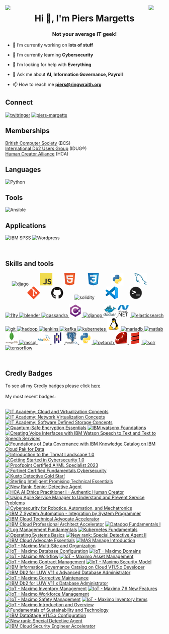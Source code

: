 
<img align="left" src="/images/Flag.svg" width="48"><img align="right" src="https://hatscripts.github.io/circle-flags/flags/gb-con.svg" width="48"> <h1 align="center">Hi 👋, I'm Piers Margetts</h1> 

<h3 align="center">Not your average IT geek!</h3>

- 🔭 I’m currently working on **lots of stuff**

- 🌱 I’m currently learning **Cybersecurity**

- 🤝 I’m looking for help with **Everything**

- 💬 Ask me about **AI, Information Governance, Payroll**

- 📫 How to reach me **piers@ringwraith.org**


## Connect
<a href="https://twitter.com/twitringer" target="blank"><img align="center" src="https://raw.githubusercontent.com/rahuldkjain/github-profile-readme-generator/master/src/images/icons/Social/twitter.svg" alt="twitringer" height="30" width="40" /></a>
<a href="https://linkedin.com/in/piers-margetts" target="blank"><img align="center" src="https://raw.githubusercontent.com/rahuldkjain/github-profile-readme-generator/master/src/images/icons/Social/linked-in-alt.svg" alt="piers-margetts" height="30" width="40" /></a>
</p>

## Memberships

[British Computer Society]( https://www.bcs.org/) (BCS)
<br>
[International Db2 Users Group](https://www.idug.org/home) (IDUG®)
<br>
[Human Creator Alliance](https://humancreatoralliance.org/) (HCA)

## Languages

<img height="40" alt="Python" src="https://cdn.jsdelivr.net/gh/devicons/devicon/icons/python/python-original-wordmark.svg" />
          


<br>

## Tools
<img height="40" alt="Ansible" src="https://cdn.jsdelivr.net/gh/devicons/devicon/icons/ansible/ansible-original-wordmark.svg" />
          
<br>

## Applications
<p align="centre">
<img height="40" alt="IBM SPSS" src="https://cdn.jsdelivr.net/gh/devicons/devicon/icons/spss/spss-original.svg" />
<img height="40" alt="Wordpress" src="https://cdn.jsdelivr.net/gh/devicons/devicon/icons/wordpress/wordpress-original.svg" />
</p>                    
<br>


## Skills and tools

<p align="center">
    <img height="40" alt="djago" src="https://icon-library.com/images/django-icon/django-icon-0.jpg">
    &nbsp;&nbsp;&nbsp;&nbsp;&nbsp;&nbsp;&nbsp;
    <img height="40" alt="js" src="https://raw.githubusercontent.com/devicons/devicon/master/icons/javascript/javascript-original.svg">
    &nbsp;&nbsp;&nbsp;&nbsp;&nbsp;&nbsp;&nbsp;
    <img height="40" alt="html5" src="https://raw.githubusercontent.com/devicons/devicon/master/icons/html5/html5-original.svg">
    &nbsp;&nbsp;&nbsp;&nbsp;&nbsp;&nbsp;&nbsp;
    <img height="40" alt="css3" src="https://raw.githubusercontent.com/devicons/devicon/master/icons/css3/css3-original.svg">
    &nbsp;&nbsp;&nbsp;&nbsp;&nbsp;&nbsp;&nbsp;
    <img height="40" alt="python3" src="https://raw.githubusercontent.com/github/explore/80688e429a7d4ef2fca1e82350fe8e3517d3494d/topics/python/python.png">
    &nbsp;&nbsp;&nbsp;&nbsp;&nbsp;&nbsp;&nbsp;
    <img height="40" alt="mysql" src="https://raw.githubusercontent.com/devicons/devicon/master/icons/mysql/mysql-original.svg">
     &nbsp;&nbsp;&nbsp;&nbsp;&nbsp;&nbsp;&nbsp;
    <img height="40" alt="git" src="https://raw.githubusercontent.com/devicons/devicon/master/icons/git/git-original.svg">
    &nbsp;&nbsp;&nbsp;&nbsp;&nbsp;&nbsp;&nbsp;
    <img height="40" alt="github" src="https://raw.githubusercontent.com/devicons/devicon/master/icons/github/github-original.svg">
    &nbsp;&nbsp;&nbsp;&nbsp;&nbsp;&nbsp;&nbsp;
    <img height="40" alt="solidity" src="https://iconape.com/wp-content/png_logo_vector/solidity.png">
    &nbsp;&nbsp;&nbsp;&nbsp;&nbsp;&nbsp;&nbsp;
    <img height="40" src="https://raw.githubusercontent.com/github/explore/80688e429a7d4ef2fca1e82350fe8e3517d3494d/topics/visual-studio-code/visual-studio-code.png" alt="VSC" >
    &nbsp;&nbsp;&nbsp;&nbsp;&nbsp;&nbsp;&nbsp;
    <img height="40" alt="powershell" src="https://raw.githubusercontent.com/github/explore/80688e429a7d4ef2fca1e82350fe8e3517d3494d/topics/terminal/terminal.png">

</p>
<p align="centre"> <a href="https://www.11ty.dev/" target="_blank" rel="noreferrer"> <img src="https://gist.githubusercontent.com/vivek32ta/c7f7bf583c1fb1c58d89301ea40f37fd/raw/f4c85cce5790758286b8f155ef9a177710b995df/11ty.svg" alt="11ty" width="40" height="40"/> </a> <a href="https://www.blender.org/" target="_blank" rel="noreferrer"> <img src="https://download.blender.org/branding/community/blender_community_badge_white.svg" alt="blender" width="40" height="40"/> </a> <a href="https://cassandra.apache.org/" target="_blank" rel="noreferrer"> <img src="https://www.vectorlogo.zone/logos/apache_cassandra/apache_cassandra-icon.svg" alt="cassandra" width="40" height="40"/> </a> <a href="https://www.w3schools.com/cs/" target="_blank" rel="noreferrer"> <img src="https://raw.githubusercontent.com/devicons/devicon/master/icons/csharp/csharp-original.svg" alt="csharp" width="40" height="40"/> </a> <a href="https://www.djangoproject.com/" target="_blank" rel="noreferrer"> <img src="https://cdn.worldvectorlogo.com/logos/django.svg" alt="django" width="40" height="40"/> </a> <a href="https://www.docker.com/" target="_blank" rel="noreferrer"> <img src="https://raw.githubusercontent.com/devicons/devicon/master/icons/docker/docker-original-wordmark.svg" alt="docker" width="40" height="40"/> </a> <a href="https://dotnet.microsoft.com/" target="_blank" rel="noreferrer"> <img src="https://raw.githubusercontent.com/devicons/devicon/master/icons/dot-net/dot-net-original-wordmark.svg" alt="dotnet" width="40" height="40"/> </a> <a href="https://www.elastic.co" target="_blank" rel="noreferrer"> <img src="https://www.vectorlogo.zone/logos/elastic/elastic-icon.svg" alt="elasticsearch" width="40" height="40"/> </a> <a href="https://git-scm.com/" target="_blank" rel="noreferrer"> <img src="https://www.vectorlogo.zone/logos/git-scm/git-scm-icon.svg" alt="git" width="40" height="40"/> </a> <a href="https://hadoop.apache.org/" target="_blank" rel="noreferrer"> <img src="https://www.vectorlogo.zone/logos/apache_hadoop/apache_hadoop-icon.svg" alt="hadoop" width="40" height="40"/> </a> <a href="https://www.jenkins.io" target="_blank" rel="noreferrer"> <img src="https://www.vectorlogo.zone/logos/jenkins/jenkins-icon.svg" alt="jenkins" width="40" height="40"/> </a> <a href="https://kafka.apache.org/" target="_blank" rel="noreferrer"> <img src="https://www.vectorlogo.zone/logos/apache_kafka/apache_kafka-icon.svg" alt="kafka" width="40" height="40"/> </a> <a href="https://kubernetes.io" target="_blank" rel="noreferrer"> <img src="https://www.vectorlogo.zone/logos/kubernetes/kubernetes-icon.svg" alt="kubernetes" width="40" height="40"/> </a> <a href="https://www.linux.org/" target="_blank" rel="noreferrer"> <img src="https://raw.githubusercontent.com/devicons/devicon/master/icons/linux/linux-original.svg" alt="linux" width="40" height="40"/> </a> <a href="https://mariadb.org/" target="_blank" rel="noreferrer"> <img src="https://www.vectorlogo.zone/logos/mariadb/mariadb-icon.svg" alt="mariadb" width="40" height="40"/> </a> <a href="https://www.mathworks.com/" target="_blank" rel="noreferrer"> <img src="https://upload.wikimedia.org/wikipedia/commons/2/21/Matlab_Logo.png" alt="matlab" width="40" height="40"/> </a> <a href="https://www.mongodb.com/" target="_blank" rel="noreferrer"> <img src="https://raw.githubusercontent.com/devicons/devicon/master/icons/mongodb/mongodb-original-wordmark.svg" alt="mongodb" width="40" height="40"/> </a> <a href="https://www.microsoft.com/en-us/sql-server" target="_blank" rel="noreferrer"> <img src="https://www.svgrepo.com/show/303229/microsoft-sql-server-logo.svg" alt="mssql" width="40" height="40"/> </a> <a href="https://www.mysql.com/" target="_blank" rel="noreferrer"> <img src="https://raw.githubusercontent.com/devicons/devicon/master/icons/mysql/mysql-original-wordmark.svg" alt="mysql" width="40" height="40"/> </a> <a href="https://pandas.pydata.org/" target="_blank" rel="noreferrer"> <img src="https://raw.githubusercontent.com/devicons/devicon/2ae2a900d2f041da66e950e4d48052658d850630/icons/pandas/pandas-original.svg" alt="pandas" width="40" height="40"/> </a> <a href="https://www.postgresql.org" target="_blank" rel="noreferrer"> <img src="https://raw.githubusercontent.com/devicons/devicon/master/icons/postgresql/postgresql-original-wordmark.svg" alt="postgresql" width="40" height="40"/> </a> <a href="https://www.python.org" target="_blank" rel="noreferrer"> <img src="https://raw.githubusercontent.com/devicons/devicon/master/icons/python/python-original.svg" alt="python" width="40" height="40"/> </a> <a href="https://pytorch.org/" target="_blank" rel="noreferrer"> <img src="https://www.vectorlogo.zone/logos/pytorch/pytorch-icon.svg" alt="pytorch" width="40" height="40"/> </a> <a href="https://www.ruby-lang.org/en/" target="_blank" rel="noreferrer"> <img src="https://raw.githubusercontent.com/devicons/devicon/master/icons/ruby/ruby-original.svg" alt="ruby" width="40" height="40"/> </a> <a href="https://www.scala-lang.org" target="_blank" rel="noreferrer"> <img src="https://raw.githubusercontent.com/devicons/devicon/master/icons/scala/scala-original.svg" alt="scala" width="40" height="40"/> </a> <a href="https://lucene.apache.org/solr/" target="_blank" rel="noreferrer"> <img src="https://www.vectorlogo.zone/logos/apache_solr/apache_solr-icon.svg" alt="solr" width="40" height="40"/> </a> <a href="https://www.tensorflow.org" target="_blank" rel="noreferrer"> <img src="https://www.vectorlogo.zone/logos/tensorflow/tensorflow-icon.svg" alt="tensorflow" width="40" height="40"/> </a> </p>
<br/>

 ## Credly Badges
To see all my Credly badges please click [here](https://www.credly.com/users/piers-margetts/badges)
<br>
<br>
My most recent badges:
<br>
<br>
<!--START_SECTION:badges-->
[![IT Academy: Cloud and Virtualization Concepts](https://images.credly.com/size/110x110/images/8ca28f8d-5ac0-49d7-b783-608cd4a61072/image.png)](http://www.credly.com/badges/57ba5216-795a-41ac-be3b-759be6baac32 "IT Academy: Cloud and Virtualization Concepts")
[![IT Academy: Network Virtualization Concepts](https://images.credly.com/size/110x110/images/930cc3e4-8a2e-41ae-84b8-40fcf471f786/image.png)](http://www.credly.com/badges/9f966ceb-f218-48c9-be45-58d6e08605d6 "IT Academy: Network Virtualization Concepts")
[![IT Academy: Software Defined Storage Concepts](https://images.credly.com/size/110x110/images/8402299b-f265-4a94-bfea-08fc925e7d0b/image.png)](http://www.credly.com/badges/af137031-c00e-477f-ad0f-83fc345d11c1 "IT Academy: Software Defined Storage Concepts")
[![Quantum-Safe Encryption Essentials](https://images.credly.com/size/110x110/images/c3041175-4d80-4950-93d8-ddcab73369ee/image.png)](http://www.credly.com/badges/50a73d78-8f71-4e86-a46f-95f9dea117a6 "Quantum-Safe Encryption Essentials")
[![IBM watsonx Foundations](https://images.credly.com/size/110x110/images/abe89eb9-1cea-4c04-a81c-024d8741299d/image.png)](http://www.credly.com/badges/95ce5f95-16c9-4bb9-bf83-0e9322a5699a "IBM watsonx Foundations")
[![Creating Voice Interfaces with IBM Watson Speech to Text and Text to Speech Services](https://images.credly.com/size/110x110/images/f289ae45-306c-4eef-aade-43bd5911459c/image.png)](http://www.credly.com/badges/26cf4642-b808-4548-b7d4-09461fb9b992 "Creating Voice Interfaces with IBM Watson Speech to Text and Text to Speech Services")
[![Foundations of Data Governance with IBM Knowledge Catalog on IBM Cloud Pak for Data](https://images.credly.com/size/110x110/images/2da07672-7b39-4de3-9668-d16ee48fc7cc/image.png)](http://www.credly.com/badges/945a4b1f-01f6-4147-b22a-6fee96a2a5b5 "Foundations of Data Governance with IBM Knowledge Catalog on IBM Cloud Pak for Data")
[![Introduction to the Threat Landscape 1.0](https://images.credly.com/size/110x110/images/8395e492-f8aa-4617-a258-6c844f628fa2/image.png)](http://www.credly.com/badges/ebf10270-cc74-4cfa-9211-001a1da5c214 "Introduction to the Threat Landscape 1.0")
[![Getting Started in Cybersecurity 1.0](https://images.credly.com/size/110x110/images/a026e7f2-08af-4b73-8cc1-5aec7959faf8/image.png)](http://www.credly.com/badges/1f3dd2b9-ae79-4d43-ad97-978f1fce8d80 "Getting Started in Cybersecurity 1.0")
[![Proofpoint Certified AI/ML Specialist 2023](https://images.credly.com/size/110x110/images/93ccbbd1-b6ab-43ad-b485-a7dffa92f92e/image.png)](http://www.credly.com/badges/00f64819-ec63-46fc-8bee-dbc21d31f8c5 "Proofpoint Certified AI/ML Specialist 2023")
[![Fortinet Certified Fundamentals Cybersecurity](https://images.credly.com/size/110x110/images/22a0ece5-ff05-4594-8320-25e55e9ae203/image.png)](http://www.credly.com/badges/a9401be4-13dd-4fd1-aff7-21702175735c "Fortinet Certified Fundamentals Cybersecurity")
[![Kusto Detective Gold Star!](https://images.credly.com/size/110x110/images/8aa171e5-784a-4a9e-b1ab-c3b818ea136a/image.png)](http://www.credly.com/badges/0fb5874f-89a3-4847-a9e7-e1dd8763dec0 "Kusto Detective Gold Star!")
[![Sterling Intelligent Promising Technical Essentials](https://images.credly.com/size/110x110/images/928a1bf2-ed2b-4484-91f4-204790586ae0/image.png)](http://www.credly.com/badges/13b3dff9-9df1-4039-8437-fe84057be98e "Sterling Intelligent Promising Technical Essentials")
[![New Rank: Senior Detective Agent](https://images.credly.com/size/110x110/images/86ba2d7a-85fb-4331-bf1d-2e7b8ec32220/image.png)](http://www.credly.com/badges/28f0a129-669d-4cdc-ba99-1b3386fc701b "New Rank: Senior Detective Agent")
[![HCA AI Ethics Practitioner I - Authentic Human Creator](https://images.credly.com/size/110x110/images/1fa6f31b-2cf6-40d5-800a-bc1a688273d7/image.png)](http://www.credly.com/badges/14184d0b-04b2-4526-af89-7cb2be73c35d "HCA AI Ethics Practitioner I - Authentic Human Creator")
[![Using Agile Service Manager to Understand and Prevent Service Problems](https://images.credly.com/size/110x110/images/b74f059c-1c61-4d35-bcb4-3a0839020a45/Agile_Service_Mgr.png)](http://www.credly.com/badges/f46b000b-5f8f-476b-a60d-7cb9ab27a5c0 "Using Agile Service Manager to Understand and Prevent Service Problems")
[![Cybersecurity for Robotics, Automation, and Mechatronics](https://images.credly.com/size/110x110/images/a101eb39-bf30-44ae-96bf-b27826b236e2/image.png)](http://www.credly.com/badges/2eeb27ec-eed6-4878-8679-173d7b4df49e "Cybersecurity for Robotics, Automation, and Mechatronics")
[![IBM Z System Automation - Integration by System Programmer](https://images.credly.com/size/110x110/images/b02df701-54ab-41df-93b9-ff6f1b72c24a/image.png)](http://www.credly.com/badges/18f2a8c7-d3bd-44c7-bdb7-25e53615e6f9 "IBM Z System Automation - Integration by System Programmer")
[![IBM Cloud Technical Advocate Accelerator](https://images.credly.com/size/110x110/images/0019019c-4277-43d0-9d3b-8f33e11d8e8a/image.png)](http://www.credly.com/badges/47f5e6c6-2fe1-4d46-86f6-d23f1b4dade9 "IBM Cloud Technical Advocate Accelerator")
[![IBM Cloud Professional Architect Accelerator](https://images.credly.com/size/110x110/images/c360f8be-0205-40b4-b401-7878bff2f7ca/image.png)](http://www.credly.com/badges/4ccadc71-2a4c-4987-bec6-70dbfe376287 "IBM Cloud Professional Architect Accelerator")
[![Datadog Fundamentals I](https://images.credly.com/size/110x110/images/594f3a8a-25f0-4b25-a47d-6681a74a77bf/fundamentals_I_aligned.png)](http://www.credly.com/badges/816243d9-e8ce-4ef9-8ae4-1c52c08a97de "Datadog Fundamentals I")
[![Log Management Fundamentals](https://images.credly.com/size/110x110/images/f1be7612-4625-4380-89c2-7f77de99cf30/image.png)](http://www.credly.com/badges/84ff8a96-5d5d-472f-b706-885eb13cee93 "Log Management Fundamentals")
[![Kubernetes Fundamentals](https://images.credly.com/size/110x110/images/7f48ddd3-7fb5-42b3-a84f-42edd538d39d/image.png)](http://www.credly.com/badges/09f981b5-26f8-4673-a921-0488bcfc25f9 "Kubernetes Fundamentals")
[![Operating Systems Basics](https://images.credly.com/size/110x110/images/dcdf1a3c-2594-4f4c-a33a-050b4bca58b5/image.png)](http://www.credly.com/badges/a57d9456-49fd-4432-b3e5-7fc51e71c87c "Operating Systems Basics")
[![New rank: Special Detective Agent II](https://images.credly.com/size/110x110/images/1c1c412b-926c-4ff8-8e42-62336e76e871/image.png)](http://www.credly.com/badges/93652332-b737-4fc3-93c8-51a9f80cb042 "New rank: Special Detective Agent II")
[![IBM Cloud Advocate Essentials](https://images.credly.com/size/110x110/images/a8cf9611-e48c-46e4-aa02-02e0df4fc2e9/image.png)](http://www.credly.com/badges/4520a391-9fd0-4c9f-a166-ae2102644d4c "IBM Cloud Advocate Essentials")
[![MAS Manage Introduction](https://images.credly.com/size/110x110/images/a8d3d2bf-1a9d-454e-85c8-1e1b5621e634/image.png)](http://www.credly.com/badges/3e0aae36-387d-4fbe-9683-8daac5ae5ea1 "MAS Manage Introduction")
[![IoT - Maximo Multi-Site and Organization](https://images.credly.com/size/110x110/images/861905b8-7301-46e3-b0a8-c11c594858df/Watson_IoT_-_Max_7.6_Multi-Site-Org.png)](http://www.credly.com/badges/a30b557e-914e-4333-9b01-1e62b5a6f016 "IoT - Maximo Multi-Site and Organization")
[![IoT - Maximo Database Configuration](https://images.credly.com/size/110x110/images/e9413feb-9d3a-4749-be8a-2bb168970811/Watson_IoT_-_Max_7.6_DB_Config.png)](http://www.credly.com/badges/26a02ee3-fd51-4999-abd0-ba837228895e "IoT - Maximo Database Configuration")
[![IoT - Maximo Domains](https://images.credly.com/size/110x110/images/4bf1173c-3539-4ec4-aa50-75f741f18195/IOT-Maximo_Domains.png)](http://www.credly.com/badges/20282b85-710e-4d80-8e29-45787793715b "IoT - Maximo Domains")
[![IoT - Maximo Workflow](https://images.credly.com/size/110x110/images/3594983c-d3e5-40fd-b05d-6001c1806d3e/IOT-Maximo_Workflow.png)](http://www.credly.com/badges/e8001fbc-0a59-4406-9888-7c632ae7cb92 "IoT - Maximo Workflow")
[![IoT - Maximo Asset Management](https://images.credly.com/size/110x110/images/db2a1eb7-11f8-414d-b1f2-62ffc81f32f5/IOT-Maximo_Asset_Config.png)](http://www.credly.com/badges/575d8c7b-08a3-408c-b581-800908cc9854 "IoT - Maximo Asset Management")
[![IoT - Maximo Contract Management](https://images.credly.com/size/110x110/images/d8b99db5-de22-4695-9a23-302b9bbbe589/IOT-Maximo_Contract_Mgmt.png)](http://www.credly.com/badges/840f33b4-1355-4762-8762-a0433d1eff32 "IoT - Maximo Contract Management")
[![IoT - Maximo Security Model](https://images.credly.com/size/110x110/images/2513cec2-fcaa-4e4c-b3f9-6bcaee778210/IOT-Maximo_Security_Model.png)](http://www.credly.com/badges/b8990e09-ddb9-4dbe-8476-7108951dc05c "IoT - Maximo Security Model")
[![IBM Information Governance Catalog on Cloud V11.5.x Developer](https://images.credly.com/size/110x110/images/908c74ad-c344-4af2-aa7b-9120f253f446/Info_Gov_Catalog_Cloud_-_Developer.png)](http://www.credly.com/badges/97207e04-ddf0-4786-a35d-987c8ba391f7 "IBM Information Governance Catalog on Cloud V11.5.x Developer")
[![IBM Db2 for LUW V11.x Advanced Database Administrator](https://images.credly.com/size/110x110/images/bdec6278-27ea-4153-b5ba-eefe15851460/IBMDB2_2.PNG)](http://www.credly.com/badges/4b82bed1-6d4b-40d6-9119-4af7a0a09f53 "IBM Db2 for LUW V11.x Advanced Database Administrator")
[![IoT - Maximo Corrective Maintenance](https://images.credly.com/size/110x110/images/c77e1886-4e72-428e-9c02-1b357856ab56/IOT-Maximo_Corrective_Maintenance.png)](http://www.credly.com/badges/c025bbfe-3435-4426-8da8-a8ef2f7725ec "IoT - Maximo Corrective Maintenance")
[![IBM Db2 for LUW V11.x Database Administrator](https://images.credly.com/size/110x110/images/17a8e24e-a15d-495d-8fde-41f7d387b868/IBM_Db2_for_LUW_V11.xc_-_DB_Admin_-_Skill.png)](http://www.credly.com/badges/d8f0ae5c-8141-4c6b-967f-40256acd5813 "IBM Db2 for LUW V11.x Database Administrator")
[![IoT - Maximo Inventory Management](https://images.credly.com/size/110x110/images/0118c0d9-3d61-452f-b260-130a6ae8dd8a/IOT-Maximo_Inventory_Mgmt.png)](http://www.credly.com/badges/ed4a1f57-0ac3-49a7-be7d-e27c27c62a1b "IoT - Maximo Inventory Management")
[![IoT - Maximo 7.6 New Features](https://images.credly.com/size/110x110/images/ac03e102-c006-4bb1-acf7-f7728617e5f2/IOT-Maximo_7.6_New_Features.png)](http://www.credly.com/badges/b6529c5c-47c4-4174-840c-d645d4c87676 "IoT - Maximo 7.6 New Features")
[![IoT - Maximo Workforce Management](https://images.credly.com/size/110x110/images/f151c9c5-27fe-4260-a6e0-0547101d09b3/IOT-Maximo_Workforce_Mgmt.png)](http://www.credly.com/badges/a2bd2213-11b6-4147-aaba-cbbe87dae955 "IoT - Maximo Workforce Management")
[![IoT - Maximo Safety Management](https://images.credly.com/size/110x110/images/38ae28e1-1fd7-440b-8d15-4392ebddb3fe/IOT-Maximo_Safety_Mgmt.png)](http://www.credly.com/badges/ccfb5fda-6fbe-40cb-8e99-26b015280c3a "IoT - Maximo Safety Management")
[![IoT - Maximo Inventory Items](https://images.credly.com/size/110x110/images/a6513efa-611a-441d-b92c-30abde59d87a/IOT-Maximo_Inventory_Items.png)](http://www.credly.com/badges/816962bc-36b9-41bd-946b-4cdb86548485 "IoT - Maximo Inventory Items")
[![IoT - Maximo Introduction and Overview](https://images.credly.com/size/110x110/images/82ba6c58-631b-4dba-a774-91884749a48f/IOT-Maximo_Intro_and_Overview.png)](http://www.credly.com/badges/d626e831-e634-48cd-ab3e-ef180776c77c "IoT - Maximo Introduction and Overview")
[![Fundamentals of Sustainability and Technology](https://images.credly.com/size/110x110/images/cef0e894-8024-4a89-8337-c7ee295aef19/image.png)](http://www.credly.com/badges/7826de78-d7aa-48dc-87a9-6a0139831e5c "Fundamentals of Sustainability and Technology")
[![IBM DataStage V11.5.x Configuration](https://images.credly.com/size/110x110/images/7a3018b6-8b41-4499-9010-2d58d904316d/DataStage_-_Configuration_-_V11.5.x_v2.png)](http://www.credly.com/badges/e552d087-cd1e-4deb-98af-46be6bd842ec "IBM DataStage V11.5.x Configuration")
[![New rank: Special Detective Agent](https://images.credly.com/size/110x110/images/b096f449-fce1-42d7-be93-e6e1e32e171b/image.png)](http://www.credly.com/badges/28800263-dae7-40c5-9112-961ad79c2253 "New rank: Special Detective Agent")
[![IBM Cloud Security Engineer Accelerator](https://images.credly.com/size/110x110/images/4c81abf9-136e-4c26-a0f8-a4b011fde9a5/image.png)](http://www.credly.com/badges/08287ee0-7567-4e1c-9bf8-ac9d343b1c0b "IBM Cloud Security Engineer Accelerator")
<!--END_SECTION:badges-->

